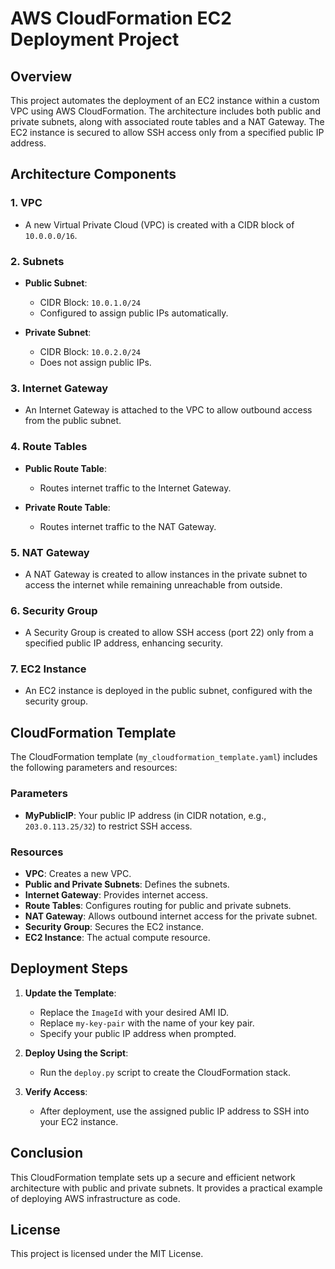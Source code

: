 # AWS CloudFormation EC2 Deployment Project

## Overview

This project automates the deployment of an EC2 instance within a custom VPC using AWS CloudFormation. The architecture includes both public and private subnets, along with associated route tables and a NAT Gateway. The EC2 instance is secured to allow SSH access only from a specified public IP address.

## Architecture Components

### 1. VPC
- A new Virtual Private Cloud (VPC) is created with a CIDR block of `10.0.0.0/16`.

### 2. Subnets
- **Public Subnet**: 
  - CIDR Block: `10.0.1.0/24`
  - Configured to assign public IPs automatically.
  
- **Private Subnet**: 
  - CIDR Block: `10.0.2.0/24`
  - Does not assign public IPs.

### 3. Internet Gateway
- An Internet Gateway is attached to the VPC to allow outbound access from the public subnet.

### 4. Route Tables
- **Public Route Table**:
  - Routes internet traffic to the Internet Gateway.
  
- **Private Route Table**:
  - Routes internet traffic to the NAT Gateway.

### 5. NAT Gateway
- A NAT Gateway is created to allow instances in the private subnet to access the internet while remaining unreachable from outside.

### 6. Security Group
- A Security Group is created to allow SSH access (port 22) only from a specified public IP address, enhancing security.

### 7. EC2 Instance
- An EC2 instance is deployed in the public subnet, configured with the security group.

## CloudFormation Template

The CloudFormation template (`my_cloudformation_template.yaml`) includes the following parameters and resources:

### Parameters
- **MyPublicIP**: Your public IP address (in CIDR notation, e.g., `203.0.113.25/32`) to restrict SSH access.

### Resources
- **VPC**: Creates a new VPC.
- **Public and Private Subnets**: Defines the subnets.
- **Internet Gateway**: Provides internet access.
- **Route Tables**: Configures routing for public and private subnets.
- **NAT Gateway**: Allows outbound internet access for the private subnet.
- **Security Group**: Secures the EC2 instance.
- **EC2 Instance**: The actual compute resource.

## Deployment Steps

1. **Update the Template**:
   - Replace the `ImageId` with your desired AMI ID.
   - Replace `my-key-pair` with the name of your key pair.
   - Specify your public IP address when prompted.

2. **Deploy Using the Script**:
   - Run the `deploy.py` script to create the CloudFormation stack.

3. **Verify Access**:
   - After deployment, use the assigned public IP address to SSH into your EC2 instance.

## Conclusion

This CloudFormation template sets up a secure and efficient network architecture with public and private subnets. It provides a practical example of deploying AWS infrastructure as code.

## License

This project is licensed under the MIT License.

